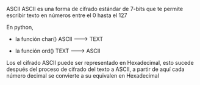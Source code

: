 ASCII
ASCII es una forma de cifrado estándar de 7-bits que te permite escribir texto en números entre el 0 hasta el 127

En python, 
*  la función char() 
      ASCII  ---> TEXT

*  la función ord()
      TEXT ---> ASCII

Los el cifrado ASCII puede ser representado en Hexadecimal, esto sucede después del proceso de cifrado del texto a ASCII, a partir de aquí cada número decimal se convierte a su equivalen en Hexadecimal 
